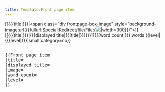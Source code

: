 ```yaml
---
title: Template:Front page item
---
```


<includeonly><div>
[[{{{title|}}}|<span class="div frontpage-box-image" style="background-image:url({{fullurl:Special:Redirect/file/File:{<Image src="}"/>|width=300}})"></span>]]
<span class="latest-articles-title">[[{{{title|}}}|{{{displayed title|{{{title|}}}}}}]]</span><span class="latest-articles-description">{{{word count|}}} words {{level|{{{level|}}}|small|category=no}}</span>
</div></includeonly>
<pre><nowiki>
{{Front page item
|title=
|displayed title=
|image=
|word count=
|level=
}}
</nowiki></pre>
